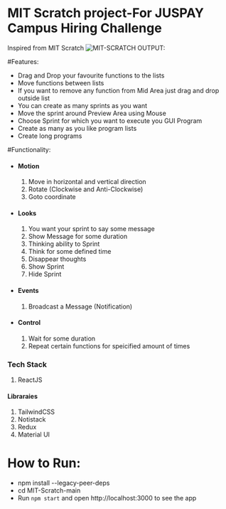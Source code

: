 # MIT Scratch project-For JUSPAY Campus Hiring Challenge 

Inspired from MIT Scratch
![MIT-SCRATCH OUTPUT:](https://github.com/user-attachments/assets/83300ca3-bab0-4857-82bc-ad834422036e)

#Features:
- Drag and Drop your favourite functions to the lists
- Move functions between lists
- If you want to remove any function from Mid Area just drag and drop outside list
- You can create as many sprints as you want
- Move the sprint around Preview Area using Mouse
- Choose Sprint for which you want to execute you GUI Program
- Create as many as you like program lists
- Create long programs

#Functionality:
* #### Motion
  1. Move in horizontal and vertical direction
  2. Rotate (Clockwise and Anti-Clockwise)
  3. Goto coordinate

* #### Looks
  1. You want your sprint to say some message
  2. Show Message for some duration
  3. Thinking ability to Sprint
  4. Think for some defined time
  5. Disappear thoughts
  6. Show Sprint
  7.  Hide Sprint
 
* #### Events
  1. Broadcast a Message (Notification)
  
* #### Control
  1. Wait for some duration
  2. Repeat certain functions for speicified amount of times

### Tech Stack
1. ReactJS

#### Libraraies
1. TailwindCSS
2. Notistack
3. Redux
4. Material UI
   
# How to Run:
- npm install --legacy-peer-deps
- cd MIT-Scratch-main
- Run `npm start` and open http://localhost:3000 to see the app

